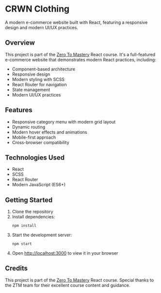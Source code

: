 # CRWN Clothing

A modern e-commerce website built with React, featuring a responsive design and modern UI/UX practices.

## Overview

This project is part of the [Zero To Mastery](https://zerotomastery.io/) React course. It's a full-featured e-commerce website that demonstrates modern React practices, including:

- Component-based architecture
- Responsive design
- Modern styling with SCSS
- React Router for navigation
- State management
- Modern UI/UX practices

## Features

- Responsive category menu with modern grid layout
- Dynamic routing
- Modern hover effects and animations
- Mobile-first approach
- Cross-browser compatibility

## Technologies Used

- React
- SCSS
- React Router
- Modern JavaScript (ES6+)

## Getting Started

1. Clone the repository
2. Install dependencies:
   ```bash
   npm install
   ```
3. Start the development server:
   ```bash
   npm start
   ```
4. Open [http://localhost:3000](http://localhost:3000) to view it in your browser

## Credits

This project is part of the [Zero To Mastery](https://zerotomastery.io/) React course. Special thanks to the ZTM team for their excellent course content and guidance.

